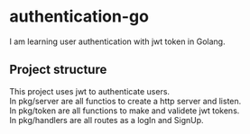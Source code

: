 # authentication-go
I am learning user authentication with jwt token in Golang.

## Project structure
This project uses jwt to authenticate users.<br>
In pkg/server are all functios to create a http server and listen.<br>
In pkg/token are all functions to make and validete jwt tokens.<br>
In pkg/handlers are all routes as a logIn and SignUp.<br>
